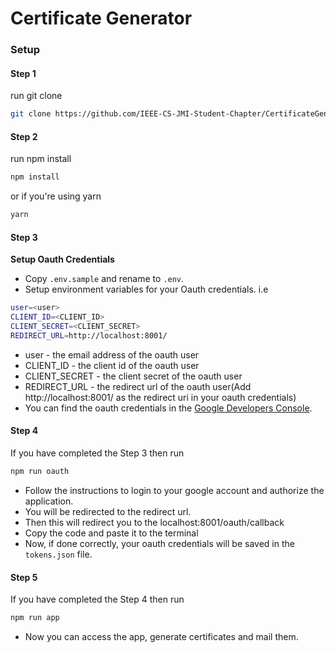 # Certificate Generator

### Setup

#### Step 1 
run git clone
```bash
git clone https://github.com/IEEE-CS-JMI-Student-Chapter/CertificateGenerator-Mailer.git
```

#### Step 2
run npm install
```bash
npm install
```
or if you're using yarn
```bash
yarn
```

#### Step 3
**Setup Oauth Credentials**
- Copy ```.env.sample``` and rename to ```.env```.
- Setup environment variables for your Oauth credentials.
i.e
```bash 
user=<user>
CLIENT_ID=<CLIENT_ID>
CLIENT_SECRET=<CLIENT_SECRET>
REDIRECT_URL=http://localhost:8001/
```

- user - the email address of the oauth user
- CLIENT_ID - the client id of the oauth user
- CLIENT_SECRET - the client secret of the oauth user
- REDIRECT_URL - the redirect url of the oauth user(Add http://localhost:8001/ as the redirect uri in your oauth credentials)
- You can find the oauth credentials in the [Google Developers Console](https://console.cloud.google.com/apis/credentials/consent).

#### Step 4
If you have completed the Step 3 then run
```bash
npm run oauth
```
- Follow the instructions to login to your google account and authorize the application.
- You will be redirected to the redirect url.
- Then this will redirect you to the localhost:8001/oauth/callback
- Copy the code and paste it to the terminal
- Now, if done correctly, your oauth credentials will be saved in the ```tokens.json``` file.

#### Step 5
If you have completed the Step 4 then run
```bash
npm run app
```

- Now you can access the app, generate certificates and mail them.